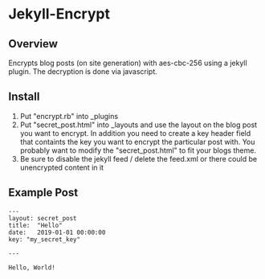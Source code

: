 # Jekyll-Encrypt

## Overview

Encrypts blog posts (on site generation) with aes-cbc-256 using a jekyll plugin. The decryption is done via javascript.

## Install

1. Put "encrypt.rb" into _plugins
2. Put "secret_post.html" into _layouts and use the layout on the blog post you want to encrypt. In addition you need to create a key header field that containts the key you want to encrypt the particular post with. You probably want to modify the "secret_post.html" to fit your blogs theme.
3. Be sure to disable the jekyll feed / delete the feed.xml or there could be unencrypted content in it

## Example Post

```
---
layout: secret_post
title:  "Hello"
date:   2019-01-01 00:00:00
key: "my_secret_key"

---

Hello, World!
```
